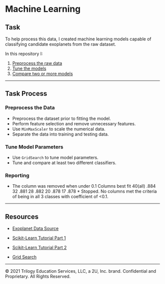 # Machine Learning 

## Task

To help process this data, I created machine learning models capable of classifying candidate exoplanets from the raw dataset.

In this repository I:

1. [Preprocess the raw data](#Preprocessing)
2. [Tune the models](#Tune-Model-Parameters)
3. [Compare two or more models](#Evaluate-Model-Performance)

- - -

## Task Process

### Preprocess the Data

* Preprocess the dataset prior to fitting the model.
* Perform feature selection and remove unnecessary features.
* Use `MinMaxScaler` to scale the numerical data.
* Separate the data into training and testing data.

### Tune Model Parameters

* Use `GridSearch` to tune model parameters.
* Tune and compare at least two different classifiers.

### Reporting

* The column was removed when under 0.1
Columns best fit 40(all) .884 32 .881 28 .882 20 .878 17 .878 * Stopped.
No columns met the criteria of being in all 3 classes with coefficient of <0.1.

- - -

## Resources

* [Exoplanet Data Source](https://www.kaggle.com/nasa/kepler-exoplanet-search-results)

* [Scikit-Learn Tutorial Part 1](https://www.youtube.com/watch?v=4PXAztQtoTg)

* [Scikit-Learn Tutorial Part 2](https://www.youtube.com/watch?v=gK43gtGh49o&t=5858s)

* [Grid Search](https://scikit-learn.org/stable/modules/grid_search.html)

- - -

© 2021 Trilogy Education Services, LLC, a 2U, Inc. brand. Confidential and Proprietary. All Rights Reserved.
